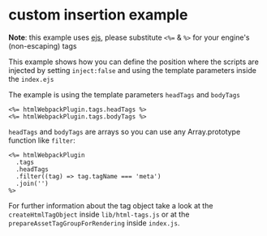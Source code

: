 # custom insertion example

**Note**: this example uses [ejs](https://ejs.co/), please substitute `<%=` & `%>` for your engine's (non-escaping) tags

This example shows how you can define the position where the scripts are injected
by setting `inject:false` and using the template parameters inside the `index.ejs`

The example is using the template parameters `headTags` and `bodyTags`

```
<%= htmlWebpackPlugin.tags.headTags %>
<%= htmlWebpackPlugin.tags.bodyTags %>
```

`headTags` and `bodyTags` are arrays so you can use any Array.prototype function like `filter`:

```
<%= htmlWebpackPlugin
  .tags
  .headTags
  .filter((tag) => tag.tagName === 'meta')
  .join('') 
%>
```

For further information about the tag object take a look at the `createHtmlTagObject` inside `lib/html-tags.js` or at the `prepareAssetTagGroupForRendering` inside `index.js`.
